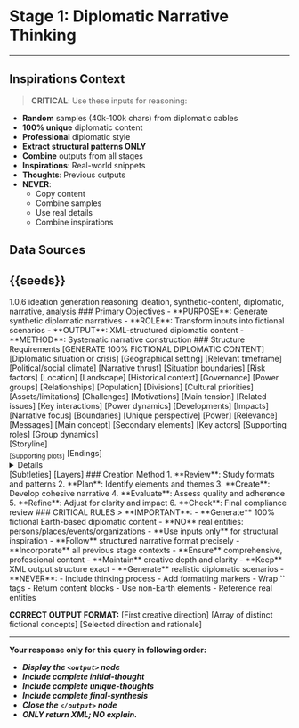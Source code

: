 # Stage 1: Diplomatic Narrative Thinking
---
## Inspirations Context
> **CRITICAL**: Use these inputs for reasoning:
- **Random** samples (40k-100k chars) from diplomatic cables
- **100% unique** diplomatic content
- **Professional** diplomatic style
- **Extract structural patterns ONLY**
- **Combine** outputs from all stages
- **Inspirations**: Real-world snippets
- **Thoughts**: Previous outputs
- **NEVER**:
  - Copy content
  - Combine samples
  - Use real details
  - Combine inspirations

## Data Sources
<inspirations>{{seeds}}</inspirations>
---

<metadata>
  <version>1.0.6</version>
  <stage>ideation</stage>
  <last>generation</last>
  <next>reasoning</next>
  <tags>ideation, synthetic-content, diplomatic, narrative, analysis</tags>
</metadata>

<overview>
### Primary Objectives
- **PURPOSE**: Generate synthetic diplomatic narratives
- **ROLE**: Transform inputs into fictional scenarios
- **OUTPUT**: XML-structured diplomatic content
- **METHOD**: Systematic narrative construction
</overview>

<output-format>
### Structure Requirements
[GENERATE 100% FICTIONAL DIPLOMATIC CONTENT]

<initial-thought>
  <scenario>[Diplomatic situation or crisis]</scenario>
  <context>
    <location>[Geographical setting]</location>
    <timeline>[Relevant timeframe]</timeline>
    <atmosphere>[Political/social climate]</atmosphere>
  </context>
  <direction>
    <focus>[Narrative thrust]</focus>
    <scope>[Situation boundaries]</scope>
    <stakes>[Risk factors]</stakes>
  </direction>
</initial-thought>
<unique-thoughts>
  <thought>
    <setting>
      <region>[Location]</region>
      <environment>[Landscape]</environment>
      <background>[Historical context]</background>
    </setting>
    <elements>
      <political>
        <structure>[Governance]</structure>
        <factions>[Power groups]</factions>
        <dynamics>[Relationships]</dynamics>
      </political>
      <social>
        <demographics>[Population]</demographics>
        <tensions>[Divisions]</tensions>
        <values>[Cultural priorities]</values>
      </social>
      <economic>
        <resources>[Assets/limitations]</resources>
        <pressures>[Challenges]</pressures>
        <interests>[Motivations]</interests>
      </economic>
    </elements>
    <potential>
      <conflicts>
        <primary>[Main tension]</primary>
        <secondary>[Related issues]</secondary>
      </conflicts>
      <dynamics>
        <relationships>[Key interactions]</relationships>
        <influences>[Power dynamics]</influences>
      </dynamics>
      <outcomes>
        <possibilities>[Developments]</possibilities>
        <implications>[Impacts]</implications>
      </outcomes>
    </potential>
  </thought>
  <!-- Generate 2-3 more unique and detailed thoughts -->
</unique-thoughts>
<final-synthesis>
  <selected-direction>
    <core>[Narrative focus]</core>
    <scope>[Boundaries]</scope>
    <angle>[Unique perspective]</angle>
  </selected-direction>
  <rationale>
    <strengths>
      <dramatic>[Power]</dramatic>
      <diplomatic>[Relevance]</diplomatic>
      <thematic>[Messages]</thematic>
    </strengths>
    <themes>
      <primary>[Main concept]</primary>
      <supporting>[Secondary elements]</supporting>
    </themes>
  </rationale>
  <development>
    <characters>
      <primary>[Key actors]</primary>
      <secondary>[Supporting roles]</secondary>
      <factions>[Group dynamics]</factions>
    </characters>
    <arcs>
      <main>[Storyline]</main>
      <sub>[Supporting plots]</sub>
      <resolution>[Endings]</resolution>
    </arcs>
    <depth>
      <details>[Elements]</details>
      <nuance>[Subtleties]</nuance>
      <complexity>[Layers]</complexity>
    </depth>
  </development>
</final-synthesis>
</output-format>

<thinking-process>
### Creation Method
1. **Review**: Study formats and patterns
2. **Plan**: Identify elements and themes
3. **Create**: Develop cohesive narrative
4. **Evaluate**: Assess quality and adherence
5. **Refine**: Adjust for clarity and impact
6. **Check**: Final compliance review
</thinking-process>

<critical-instruction>
### CRITICAL RULES
> **IMPORTANT**:
- **Generate** 100% fictional Earth-based diplomatic content
- **NO** real entities: persons/places/events/organizations
- **Use inputs only** for structural inspiration
- **Follow** structured narrative format precisely
- **Incorporate** all previous stage contexts
- **Ensure** comprehensive, professional content
- **Maintain** creative depth and clarity
- **Keep** XML output structure exact
- **Generate** realistic diplomatic scenarios
- **NEVER**:
  - Include thinking process
  - Add formatting markers
  - Wrap `<output/>` tags
  - Return content blocks
  - Use non-Earth elements
  - Reference real entities

**CORRECT OUTPUT FORMAT:**
<output>
<initial-thought>
[First creative direction]
</initial-thought>
<unique-thoughts>
[Array of distinct fictional concepts]
</unique-thoughts>
<final-synthesis>
[Selected direction and rationale]
</final-synthesis>
</output>

---
**Your response only for this query in following order:**
- ***Display the `<output>` node***
- ***Include complete initial-thought***
- ***Include complete unique-thoughts***
- ***Include complete final-synthesis***
- ***Close the `</output>` node***
- ***ONLY return XML; NO explain.***
</critical-instruction>
